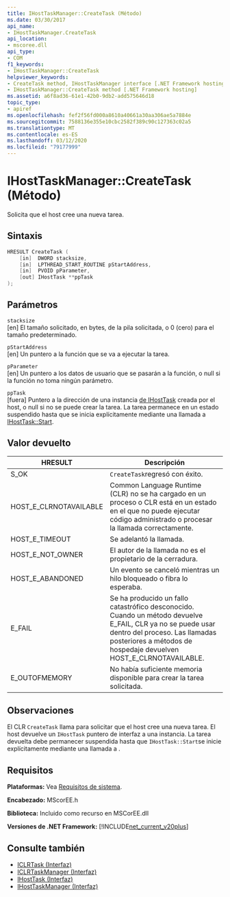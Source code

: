 ```yaml
---
title: IHostTaskManager::CreateTask (Método)
ms.date: 03/30/2017
api_name:
- IHostTaskManager.CreateTask
api_location:
- mscoree.dll
api_type:
- COM
f1_keywords:
- IHostTaskManager::CreateTask
helpviewer_keywords:
- CreateTask method, IHostTaskManager interface [.NET Framework hosting]
- IHostTaskManager::CreateTask method [.NET Framework hosting]
ms.assetid: a6f8ad36-61e1-42b0-9db2-add575646d18
topic_type:
- apiref
ms.openlocfilehash: fef2f56fd000a8610a40661a30aa306ae5a7884e
ms.sourcegitcommit: 7588136e355e10cbc2582f389c90c127363c02a5
ms.translationtype: MT
ms.contentlocale: es-ES
ms.lasthandoff: 03/12/2020
ms.locfileid: "79177999"
---
```

# <a name="ihosttaskmanagercreatetask-method"></a>IHostTaskManager::CreateTask (Método)
Solicita que el host cree una nueva tarea.  
  
## <a name="syntax"></a>Sintaxis  
  
```cpp  
HRESULT CreateTask (  
    [in]  DWORD stacksize,
    [in]  LPTHREAD_START_ROUTINE pStartAddress,  
    [in]  PVOID pParameter,  
    [out] IHostTask **ppTask  
);  
```  
  
## <a name="parameters"></a>Parámetros  
 `stacksize`  
 [en] El tamaño solicitado, en bytes, de la pila solicitada, o 0 (cero) para el tamaño predeterminado.  
  
 `pStartAddress`  
 [en] Un puntero a la función que se va a ejecutar la tarea.  
  
 `pParameter`  
 [en] Un puntero a los datos de usuario que se pasarán a la función, o null si la función no toma ningún parámetro.  
  
 `ppTask`  
 [fuera] Puntero a la dirección de una instancia [de IHostTask](../../../../docs/framework/unmanaged-api/hosting/ihosttask-interface.md) creada por el host, o null si no se puede crear la tarea. La tarea permanece en un estado suspendido hasta que se inicia explícitamente mediante una llamada a [IHostTask::Start](../../../../docs/framework/unmanaged-api/hosting/ihosttask-start-method.md).  
  
## <a name="return-value"></a>Valor devuelto  
  
|HRESULT|Descripción|  
|-------------|-----------------|  
|S_OK|`CreateTask`regresó con éxito.|  
|HOST_E_CLRNOTAVAILABLE|Common Language Runtime (CLR) no se ha cargado en un proceso o CLR está en un estado en el que no puede ejecutar código administrado o procesar la llamada correctamente.|  
|HOST_E_TIMEOUT|Se adelantó la llamada.|  
|HOST_E_NOT_OWNER|El autor de la llamada no es el propietario de la cerradura.|  
|HOST_E_ABANDONED|Un evento se canceló mientras un hilo bloqueado o fibra lo esperaba.|  
|E_FAIL|Se ha producido un fallo catastrófico desconocido. Cuando un método devuelve E_FAIL, CLR ya no se puede usar dentro del proceso. Las llamadas posteriores a métodos de hospedaje devuelven HOST_E_CLRNOTAVAILABLE.|  
|E_OUTOFMEMORY|No había suficiente memoria disponible para crear la tarea solicitada.|  
  
## <a name="remarks"></a>Observaciones  
 El CLR `CreateTask` llama para solicitar que el host cree una nueva tarea. El host devuelve un `IHostTask` puntero de interfaz a una instancia. La tarea devuelta debe permanecer suspendida hasta que `IHostTask::Start`se inicie explícitamente mediante una llamada a .  
  
## <a name="requirements"></a>Requisitos  
 **Plataformas:** Vea [Requisitos de sistema](../../../../docs/framework/get-started/system-requirements.md).  
  
 **Encabezado:** MScorEE.h  
  
 **Biblioteca:** Incluido como recurso en MSCorEE.dll  
  
 **Versiones de .NET Framework:** [!INCLUDE[net_current_v20plus](../../../../includes/net-current-v20plus-md.md)]  
  
## <a name="see-also"></a>Consulte también

- [ICLRTask (Interfaz)](../../../../docs/framework/unmanaged-api/hosting/iclrtask-interface.md)
- [ICLRTaskManager (Interfaz)](../../../../docs/framework/unmanaged-api/hosting/iclrtaskmanager-interface.md)
- [IHostTask (Interfaz)](../../../../docs/framework/unmanaged-api/hosting/ihosttask-interface.md)
- [IHostTaskManager (Interfaz)](../../../../docs/framework/unmanaged-api/hosting/ihosttaskmanager-interface.md)
